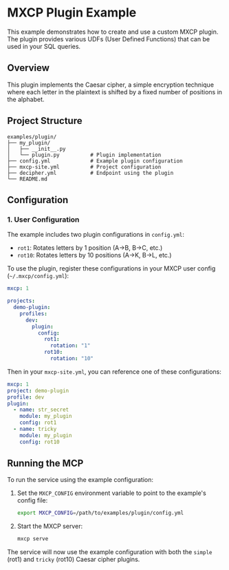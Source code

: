 # MXCP Plugin Example

This example demonstrates how to create and use a custom MXCP plugin. The plugin provides various UDFs (User Defined Functions) that can be used in your SQL queries.

## Overview

This plugin implements the Caesar cipher, a simple encryption technique where each letter in the plaintext is shifted by a fixed number of positions in the alphabet.

## Project Structure

```
examples/plugin/
├── my_plugin/
│   ├── __init__.py
│   └── plugin.py          # Plugin implementation
├── config.yml             # Example plugin configuration
├── mxcp-site.yml          # Project configuration
├── decipher.yml           # Endpoint using the plugin
└── README.md
```

## Configuration

### 1. User Configuration

The example includes two plugin configurations in `config.yml`:
- `rot1`: Rotates letters by 1 position (A->B, B->C, etc.)
- `rot10`: Rotates letters by 10 positions (A->K, B->L, etc.)

To use the plugin, register these configurations in your MXCP user config (`~/.mxcp/config.yml`):

```yaml
mxcp: 1

projects:
  demo-plugin:
    profiles:
      dev:
        plugin:
          config:
            rot1:
              rotation: "1"
            rot10:
              rotation: "10"
```

Then in your `mxcp-site.yml`, you can reference one of these configurations:

```yaml
mxcp: 1
project: demo-plugin
profile: dev
plugin:
  - name: str_secret
    module: my_plugin
    config: rot1
  - name: tricky
    module: my_plugin
    config: rot10
```

## Running the MCP

To run the service using the example configuration:

1. Set the `MXCP_CONFIG` environment variable to point to the example's config file:
   ```bash
   export MXCP_CONFIG=/path/to/examples/plugin/config.yml
   ```

2. Start the MXCP server:
   ```bash
   mxcp serve
   ```

The service will now use the example configuration with both the `simple` (rot1) and `tricky` (rot10) Caesar cipher plugins.



